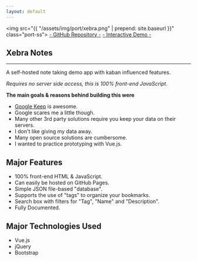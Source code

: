 ```yaml
---
layout: default
---
```


<img src="{{ "/assets/img/port/xebra.png" | prepend: site.baseurl }}" class="port-ss">
<a class="button-full repo-btn" href="https://github.com/matdombrock/Xebra-Notes" target="_blank">- GitHub Repository -</a>
<a class="button-full demo-btn"  href="http://mzero.space/Xebra-Notes/" target="_blank">- Interactive Demo -</a>
<h2 class="post-title">Xebra Notes</h2>
<hr>
A self-hosted note taking demo app with kaban influenced features.

*Requires no server side access, this is 100% front-end JavaScript.*

**The main goals & reasons behind building this were**
* <a href="https://keep.google.com" target="_blank">Google Keep</a> is awesome.
* Google scares me a little though.
* Many other 3rd party solutions require you keep your data on their servers.
* I don't like giving my data away.
* Many open source solutions are cumbersome.
* I wanted to practice prototyping with Vue.js.

## Major Features
* 100% front-end HTML & JavaScript. 
* Can easily be hosted on GitHub Pages.
* Simple JSON file-based "database".
* Supports the use of "tags" to organize your bookmarks. 
* Search box with filters for "Tag", "Name" and "Description".
* Fully Documented.

## Major Technologies Used
* Vue.js
* jQuery
* Bootstrap